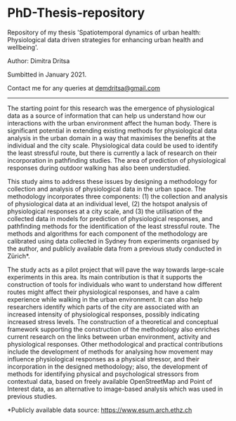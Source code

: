 # PhD-Thesis-repository
Repository of my thesis 'Spatiotemporal dynamics of urban health: Physiological data driven strategies for enhancing urban health and wellbeing'.

Author: Dimitra Dritsa 

Sumbitted in January 2021.

Contact me for any queries at demdritsa@gmail.com

-----------------------

The starting point for this research was the emergence of physiological data as a source of information that can help us understand how our interactions with the urban environment affect the human body. There is significant potential in extending existing methods for physiological data analysis in the urban domain in a way that maximises the benefits at the individual and the city scale. Physiological data could be used to identify the least stressful route, but there is currently a lack of research on their incorporation in pathfinding studies. The area of prediction of physiological responses during outdoor walking has also been understudied. 

This study aims to address these issues by designing a methodology for collection and analysis of physiological data in the urban space. The methodology incorporates three components: (1) the collection and analysis of physiological data at an individual level, (2) the hotspot analysis of physiological responses at a city scale, and (3) the utilisation of the collected data in models for prediction of physiological responses, and pathfinding methods for the identification of the least stressful route. The methods and algorithms for each component of the methodology are calibrated using data collected in Sydney from experiments organised by the author, and publicly available data from a previous study conducted in Zürich*. 

The study acts as a pilot project that will pave the way towards large-scale experiments in this area. Its main contribution is that it supports the construction of tools for individuals who want to understand how different routes might affect their physiological responses, and have a calm experience while walking in the urban environment. It can also help researchers identify which parts of the city are associated with an increased intensity of physiological responses, possibly indicating increased stress levels. The construction of a theoretical and conceptual framework supporting the construction of the methodology also enriches current research on the links between urban environment, activity and physiological responses. Other methodological and practical contributions include the development of methods for analysing how movement may influence physiological responses as a physical stressor, and their incorporation in the designed methodology; also, the development of methods for identifying physical and psychological stressors from contextual data, based on freely available OpenStreetMap and Point of Interest data, as an alternative to image-based analysis which was used in previous studies. 

*Publicly available data source: https://www.esum.arch.ethz.ch 
